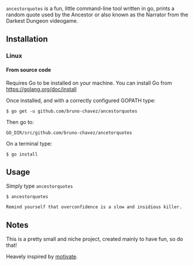 `ancestorquotes` is a fun, little command-line tool written in go,
 prints a random quote used by the Ancestor or also known as
the Narrator from the Darkest Dungeon videogame.

## Installation


### Linux

#### From source code

Requires Go to be installed on your machine. You can install Go from
https://golang.org/doc/install

Once installed, and with a correctly configured GOPATH type:

```
$ go get -u github.com/bruno-chavez/ancestorquotes
```


Then go to:

```
GO_DIR/src/github.com/bruno-chavez/ancetorquotes
```

On a terminal type:

```
$ go install
```


## Usage

Simply type `ancestorquotes`
```
$ ancestorquotes

Remind yourself that overconfidence is a slow and insidious killer.
```

## Notes

This is a pretty small and niche project, created mainly to have fun, so do that!

Heavely inspired by [motivate](https://github.com/mubaris/motivate).
